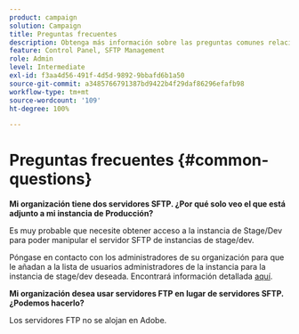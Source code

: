 ```yaml
---
product: campaign
solution: Campaign
title: Preguntas frecuentes
description: Obtenga más información sobre las preguntas comunes relacionadas con la administración de SFTP.
feature: Control Panel, SFTP Management
role: Admin
level: Intermediate
exl-id: f3aa4d56-491f-4d5d-9892-9bbafd6b1a50
source-git-commit: a3485766791387bd9422b4f29daf86296efafb98
workflow-type: tm+mt
source-wordcount: '109'
ht-degree: 100%

---
```


# Preguntas frecuentes {#common-questions}

**Mi organización tiene dos servidores SFTP. ¿Por qué solo veo el que está adjunto a mi instancia de Producción?**

Es muy probable que necesite obtener acceso a la instancia de Stage/Dev para poder manipular el servidor SFTP de instancias de stage/dev.

Póngase en contacto con los administradores de su organización para que le añadan a la lista de usuarios administradores de la instancia para la instancia de stage/dev deseada. Encontrará información detallada [aquí](../../discover/using/managing-permissions.md).

**Mi organización desea usar servidores FTP en lugar de servidores SFTP. ¿Podemos hacerlo?**

Los servidores FTP no se alojan en Adobe.
